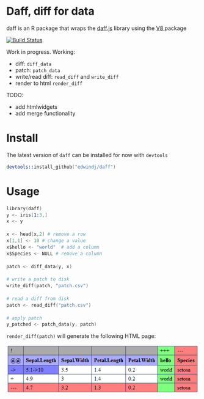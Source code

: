 # Daff, diff for data

daff is an R package that wraps the [daff.js](http://paulfitz.github.io/daff/) library using the [V8 ](https://github.com/jeroenooms/v8) package

[![Build Status](https://travis-ci.org/edwindj/daff.svg?branch=master)](https://travis-ci.org/edwindj/daff)

Work in progress.
Working:

- diff: `diff_data`
- patch: `patch_data`
- write/read diff: `read_diff` and `write_diff`
- render to html `render_diff`

TODO:

- add htmlwidgets
- add merge functionality

# Install

The latest version of `daff` can be installed for now with `devtools`

```S
devtools::install_github("edwindj/daff")
```

# Usage

```S
library(daff)
y <- iris[1:3,]
x <- y

x <- head(x,2) # remove a row
x[1,1] <- 10 # change a value
x$hello <- "world"  # add a column
x$Species <- NULL # remove a column

patch <- diff_data(y, x)

# write a patch to disk
write_diff(patch, "patch.csv")

# read a diff from disk
patch <- read_diff("patch.csv")

# apply patch
y_patched <- patch_data(y, patch)
```

`render_diff(patch)` will generate the following HTML page:

![render_diff](examples/render_diff.png "render_diff")
